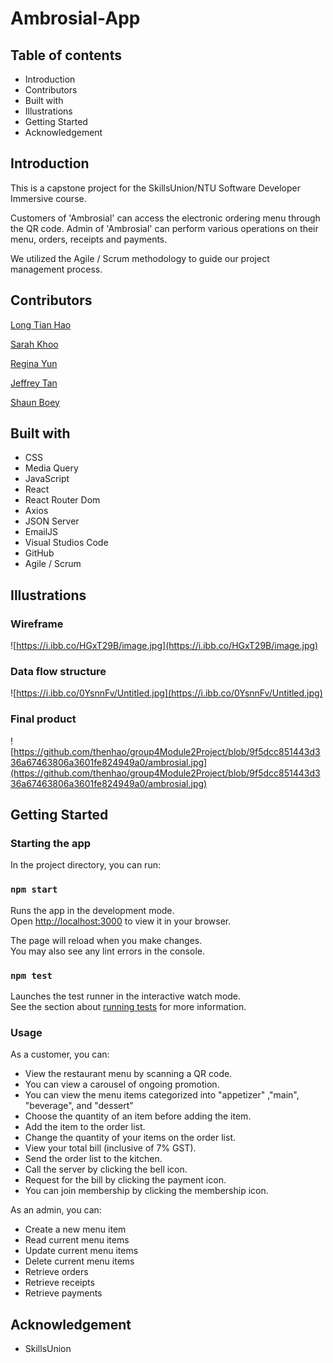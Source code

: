 # Ambrosial-App

## Table of contents
* Introduction
* Contributors
* Built with
* Illustrations
* Getting Started
* Acknowledgement

## Introduction
This is a capstone project for the SkillsUnion/NTU Software Developer Immersive course. 

Customers of 'Ambrosial' can access the electronic ordering menu through the QR code. 
Admin of 'Ambrosial' can perform various operations on their menu, orders, receipts and payments.

We utilized the Agile / Scrum methodology to guide our project management process.

## Contributors
[Long Tian Hao](https://github.com/thenhao)

[Sarah Khoo](https://github.com/Sarah-Specialist)

[Regina Yun](https://github.com/regina-yun)

[Jeffrey Tan](https://github.com/Jeffreytanhk)

[Shaun Boey](https://github.com/shaunboey)

## Built with
* CSS
* Media Query
* JavaScript
* React
* React Router Dom
* Axios
* JSON Server
* EmailJS
* Visual Studios Code
* GitHub
* Agile / Scrum

## Illustrations

### Wireframe

![https://i.ibb.co/HGxT29B/image.jpg](https://i.ibb.co/HGxT29B/image.jpg)

### Data flow structure

![https://i.ibb.co/0YsnnFv/Untitled.jpg](https://i.ibb.co/0YsnnFv/Untitled.jpg)

### Final product

![https://github.com/thenhao/group4Module2Project/blob/9f5dcc851443d336a67463806a3601fe824949a0/ambrosial.jpg](https://github.com/thenhao/group4Module2Project/blob/9f5dcc851443d336a67463806a3601fe824949a0/ambrosial.jpg)

## Getting Started

### Starting the app

In the project directory, you can run:

### `npm start`

Runs the app in the development mode.\
Open [http://localhost:3000](http://localhost:3000) to view it in your browser.

The page will reload when you make changes.\
You may also see any lint errors in the console.

### `npm test`

Launches the test runner in the interactive watch mode.\
See the section about [running tests](https://facebook.github.io/create-react-app/docs/running-tests) for more information.

### Usage

As a customer, you can:

* View the restaurant menu by scanning a QR code.
* You can view a carousel of ongoing promotion.
* You can view the menu items categorized into "appetizer" ,"main", "beverage", and "dessert"
* Choose the quantity of an item before adding the item.
* Add the item to the order list.
* Change the quantity of your items on the order list.
* View your total bill (inclusive of 7% GST).
* Send the order list to the kitchen.
* Call the server by clicking the bell icon.
* Request for the bill by clicking the payment icon.
* You can join membership by clicking the membership icon.

As an admin, you can:

* Create a new menu item
* Read current menu items
* Update current menu items
* Delete current menu items
* Retrieve orders
* Retrieve receipts
* Retrieve payments

## Acknowledgement
* SkillsUnion
